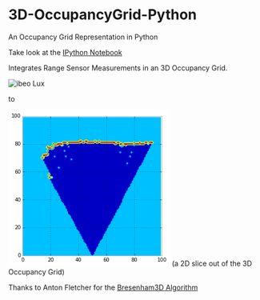 3D-OccupancyGrid-Python
=======================

An Occupancy Grid Representation in Python


Take look at the [IPython Notebook](http://nbviewer.ipython.org/github/balzer82/3D-OccupancyGrid-Python/blob/master/3D-Occupancy-Grid-ibeo-Lux.ipynb)


Integrates Range Sensor Measurements in an 3D Occupancy Grid.

![ibeo Lux](http://www.mechlab.de/wp-content/uploads/2012/02/ibeoLUX.jpg)

to

![Occupancy Grid 2D](Occupancy-Grid-2D.png)
(a 2D slice out of the 3D Occupancy Grid)


Thanks to Anton Fletcher for the [Bresenham3D Algorithm](https://gist.github.com/salmonmoose/2760072)
